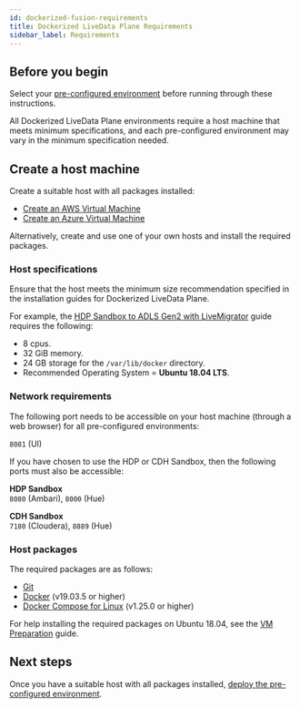 ```yaml
---
id: dockerized-fusion-requirements
title: Dockerized LiveData Plane Requirements
sidebar_label: Requirements
---
```


## Before you begin

Select your [pre-configured environment](../installation/installation-quickstarts.md) before running through these instructions.

All Dockerized LiveData Plane environments require a host machine that meets minimum specifications, and each pre-configured environment may vary in the minimum specification needed.

## Create a host machine

Create a suitable host with all packages installed:

* [Create an AWS Virtual Machine](./aws_vm_creation.md)
* [Create an Azure Virtual Machine](./azure_vm_creation.md)

Alternatively, create and use one of your own hosts and install the required packages.

### Host specifications

Ensure that the host meets the minimum size recommendation specified in the installation guides for Dockerized LiveData Plane.

For example, the [HDP Sandbox to ADLS Gen2 with LiveMigrator](../installation/hdp_sandbox-adlsg2_lm.md#prerequisites) guide requires the following:

* 8 cpus.
* 32 GiB memory.
* 24 GB storage for the `/var/lib/docker` directory.
* Recommended Operating System = **Ubuntu 18.04 LTS**.

### Network requirements

The following port needs to be accessible on your host machine (through a web browser) for all pre-configured environments:

`8081` (UI)

If you have chosen to use the HDP or CDH Sandbox, then the following ports must also be accessible:

**HDP Sandbox**  
`8080` (Ambari), `8000` (Hue)

**CDH Sandbox**  
`7180` (Cloudera), `8889` (Hue)

### Host packages

The required packages are as follows:

* [Git](https://git-scm.com/book/en/v2/Getting-Started-Installing-Git)
* [Docker](https://docs.docker.com/install/) (v19.03.5 or higher)
* [Docker Compose for Linux](https://docs.docker.com/compose/install/#install-compose) (v1.25.0 or higher)

For help installing the required packages on Ubuntu 18.04, see the [VM Preparation](./vm_prep.md) guide.

## Next steps

Once you have a suitable host with all packages installed, [deploy the pre-configured environment](../installation/installation-quickstarts.md).

